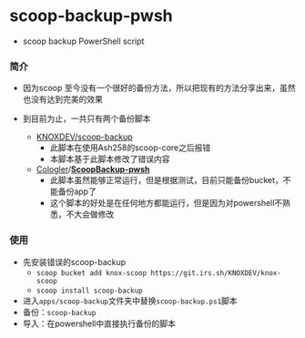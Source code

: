 # scoop-backup-pwsh
* scoop backup PowerShell script

### 简介

* 因为scoop 至今没有一个很好的备份方法，所以把现有的方法分享出来，虽然也没有达到完美的效果

* 到目前为止，一共只有两个备份脚本
  * [KNOXDEV/scoop-backup](https://git.irs.sh/KNOXDEV/scoop-backup)
    * 此脚本在使用Ash258的scoop-core之后报错
    * 本脚本基于此脚本修改了错误内容
  * [Cologler](https://github.com/Cologler)/**[ScoopBackup-pwsh](https://github.com/Cologler/ScoopBackup-pwsh)**
    * 此脚本虽然能够正常运行，但是根据测试，目前只能备份bucket，不能备份app了
    * 这个脚本的好处是在任何地方都能运行，但是因为对powershell不熟悉，不大会做修改

### 使用

* 先安装错误的scoop-backup
  * `scoop bucket add knox-scoop https://git.irs.sh/KNOXDEV/knox-scoop`
  * `scoop install scoop-backup`
* 进入`apps/scoop-backup`文件夹中替换`scoop-backup.ps1`脚本
* 备份：`scoop-backup`
* 导入：在powershell中直接执行备份的脚本

